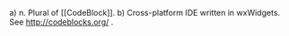 a) n. Plural of [[CodeBlock]].
b) Cross-platform IDE written in wxWidgets. See http://codeblocks.org/ .